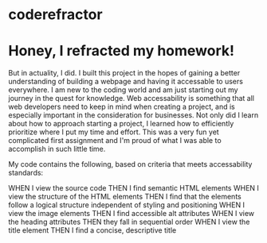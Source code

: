 # coderefractor
# Honey, I refracted my homework!

But in actuality, I did. I built this project in the hopes of gaining a better understanding of building a webpage and having it accessable to users everywhere. I am new to the coding world and am just starting out my journey in the quest for knowledge. Web accessability is something that all web developers need to keep in mind when creating a project, and is especially important in the consideration for businesses. Not only did I learn about how to approach starting a project, I learned how to efficiently prioritize where I put my time and effort. This was a very fun yet complicated first assignment and I'm proud of what I was able to accomplish in such little time.

My code contains the following, based on criteria that meets accessability standards:

WHEN I view the source code
THEN I find semantic HTML elements
WHEN I view the structure of the HTML elements
THEN I find that the elements follow a logical structure independent of styling and positioning
WHEN I view the image elements
THEN I find accessible alt attributes
WHEN I view the heading attributes
THEN they fall in sequential order
WHEN I view the title element
THEN I find a concise, descriptive title
